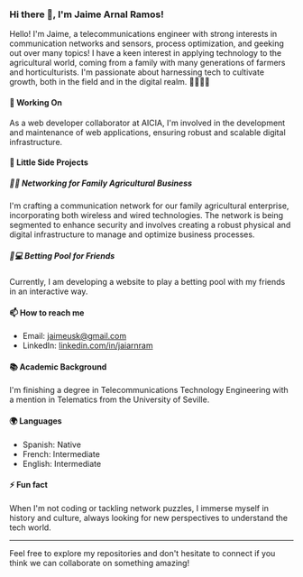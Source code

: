 ### Hi there 👋, I'm Jaime Arnal Ramos!

Hello! I'm Jaime, a telecommunications engineer with strong interests in communication networks and sensors, process optimization, and geeking out over many topics! I have a keen interest in applying technology to the agricultural world, coming from a family with many generations of farmers and horticulturists. I'm passionate about harnessing tech to cultivate growth, both in the field and in the digital realm. 🌱🚜💡✨

#### 🔭 Working On
As a web developer collaborator at AICIA, I'm involved in the development and maintenance of web applications, ensuring robust and scalable digital infrastructure.

#### 🌱 Little Side Projects

##### 🌾🔗 Networking for Family Agricultural Business
I'm crafting a communication network for our family agricultural enterprise, incorporating both wireless and wired technologies. The network is being segmented to enhance security and involves creating a robust physical and digital infrastructure to manage and optimize business processes.

##### 🎲💻 Betting Pool for Friends
Currently, I am developing a website to play a betting pool with my friends in an interactive way.

#### 📫 How to reach me
- Email: [jaimeusk@gmail.com](mailto:jaimeusk@gmail.com)
- LinkedIn: [linkedin.com/in/jaiarnram](https://www.linkedin.com/in/jaiarnram)

#### 📚 Academic Background
I'm finishing a degree in Telecommunications Technology Engineering with a mention in Telematics from the University of Seville.

#### 🌍 Languages
- Spanish: Native
- French: Intermediate
- English: Intermediate

#### ⚡ Fun fact
When I'm not coding or tackling network puzzles, I immerse myself in history and culture, always looking for new perspectives to understand the tech world.

---

Feel free to explore my repositories and don't hesitate to connect if you think we can collaborate on something amazing!
